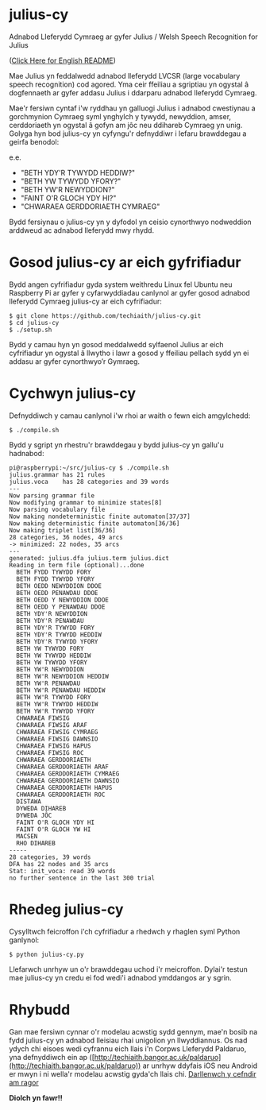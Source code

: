# julius-cy
Adnabod Lleferydd Cymraeg ar gyfer Julius / Welsh Speech Recognition for Julius

([Click Here for English README](README_en.md))

Mae Julius yn feddalwedd adnabod lleferydd LVCSR (large vocabulary speech recognition) cod agored. Yma ceir ffeiliau a sgriptiau yn ogystal â dogfennaeth ar gyfer addasu Julius i ddarparu adnabod lleferydd Cymraeg.

Mae'r fersiwn cyntaf i'w ryddhau yn galluogi Julius i adnabod cwestiynau a gorchmynion Cymraeg syml ynghylch y tywydd, newyddion, amser, cerddoriaeth yn ogystal â gofyn am jôc neu ddihareb Cymraeg yn unig. Golyga hyn bod julius-cy yn cyfyngu'r defnyddiwr i lefaru brawddegau a geirfa benodol:

e.e. 

 - "BETH YDY'R TYWYDD HEDDIW?"
 - "BETH YW TYWYDD YFORY?"
 - "BETH YW'R NEWYDDION?"
 - "FAINT O'R GLOCH YDY HI?"
 - "CHWARAEA GERDDORIAETH CYMRAEG"

Bydd fersiynau o julius-cy yn y dyfodol yn ceisio cynorthwyo nodweddion arddweud ac adnabod lleferydd mwy rhydd. 

# Gosod julius-cy ar eich gyfrifiadur
Bydd angen cyfrifiadur gyda system weithredu Linux fel Ubuntu neu Raspberry Pi ar gyfer y cyfarwyddiadau canlynol ar gyfer gosod adnabod lleferydd Cymraeg julius-cy ar eich cyfrifiadur:

```
$ git clone https://github.com/techiaith/julius-cy.git
$ cd julius-cy
$ ./setup.sh
```

Bydd y camau hyn yn gosod meddalwedd sylfaenol Julius ar eich cyfrifiadur yn ogystal â llwytho i lawr a gosod y ffeiliau pellach sydd yn ei addasu ar gyfer cynorthwyo’r Gymraeg. 

# Cychwyn julius-cy

Defnyddiwch y camau canlynol i'w rhoi ar waith o fewn eich amgylchedd:

```
$ ./compile.sh
```

Bydd y sgript yn rhestru'r brawddegau y bydd julius-cy yn gallu'u hadnabod:

```
pi@raspberrypi:~/src/julius-cy $ ./compile.sh 
julius.grammar has 21 rules
julius.voca    has 28 categories and 39 words
---
Now parsing grammar file
Now modifying grammar to minimize states[8]
Now parsing vocabulary file
Now making nondeterministic finite automaton[37/37]
Now making deterministic finite automaton[36/36] 
Now making triplet list[36/36]
28 categories, 36 nodes, 49 arcs
-> minimized: 22 nodes, 35 arcs
---
generated: julius.dfa julius.term julius.dict
Reading in term file (optional)...done
  BETH FYDD TYWYDD FORY 
  BETH FYDD TYWYDD YFORY 
  BETH OEDD NEWYDDION DDOE 
  BETH OEDD PENAWDAU DDOE 
  BETH OEDD Y NEWYDDION DDOE 
  BETH OEDD Y PENAWDAU DDOE 
  BETH YDY'R NEWYDDION 
  BETH YDY'R PENAWDAU 
  BETH YDY'R TYWYDD FORY 
  BETH YDY'R TYWYDD HEDDIW 
  BETH YDY'R TYWYDD YFORY 
  BETH YW TYWYDD FORY 
  BETH YW TYWYDD HEDDIW 
  BETH YW TYWYDD YFORY 
  BETH YW'R NEWYDDION 
  BETH YW'R NEWYDDION HEDDIW 
  BETH YW'R PENAWDAU 
  BETH YW'R PENAWDAU HEDDIW 
  BETH YW'R TYWYDD FORY 
  BETH YW'R TYWYDD HEDDIW 
  BETH YW'R TYWYDD YFORY 
  CHWARAEA FIWSIG 
  CHWARAEA FIWSIG ARAF 
  CHWARAEA FIWSIG CYMRAEG 
  CHWARAEA FIWSIG DAWNSIO 
  CHWARAEA FIWSIG HAPUS 
  CHWARAEA FIWSIG ROC 
  CHWARAEA GERDDORIAETH 
  CHWARAEA GERDDORIAETH ARAF 
  CHWARAEA GERDDORIAETH CYMRAEG 
  CHWARAEA GERDDORIAETH DAWNSIO 
  CHWARAEA GERDDORIAETH HAPUS 
  CHWARAEA GERDDORIAETH ROC 
  DISTAWA 
  DYWEDA DIHAREB 
  DYWEDA JÔC 
  FAINT O'R GLOCH YDY HI 
  FAINT O'R GLOCH YW HI 
  MACSEN 
  RHO DIHAREB 
----- 
28 categories, 39 words
DFA has 22 nodes and 35 arcs
Stat: init_voca: read 39 words
no further sentence in the last 300 trial
```

# Rhedeg julius-cy

Cysylltwch feicroffon i'ch cyfrifiadur a rhedwch y rhaglen syml Python ganlynol:

```
$ python julius-cy.py
```
 
Llefarwch unrhyw un o'r brawddegau uchod i'r meicroffon. Dylai'r testun mae julius-cy yn credu ei fod wedi'i adnabod ymddangos ar y sgrin.


# Rhybudd

Gan mae fersiwn cynnar o'r modelau acwstig sydd gennym, mae'n bosib na fydd julius-cy yn adnabod lleisiau rhai unigolion yn llwyddiannus. Os nad ydych chi eisoes wedi cyfrannu eich llais i'n Corpws Lleferydd Paldaruo, yna defnyddiwch ein ap ([http://techiaith.bangor.ac.uk/paldaruo](http://techiaith.bangor.ac.uk/paldaruo)) ar unrhyw ddyfais iOS neu Android er mwyn i ni  wella'r modelau acwstig gyda'ch llais chi. [Darllenwch y cefndir am ragor](CEFNDIR.md)

**Diolch yn fawr!!**

